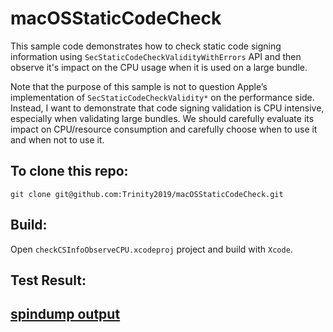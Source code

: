 # macOSStaticCodeCheck
This sample code demonstrates how to check static code signing information using `SecStaticCodeCheckValidityWithErrors` API and then observe it's impact on the CPU usage when it is used on a large bundle.

Note that the purpose of this sample is not to question Apple’s implementation of `SecStaticCodeCheckValidity*` on the performance side. Instead, I want to demonstrate that code signing validation is CPU intensive, especially when validating large bundles.  We should carefully evaluate its impact on CPU/resource consumption and carefully choose when to use it and when not to use it.

## To clone this repo:
```
git clone git@github.com:Trinity2019/macOSStaticCodeCheck.git
```

## Build:
Open `checkCSInfoObserveCPU.xcodeproj` project and build with `Xcode`.

## Test Result:


## [spindump output](./checkCSInfoObserveCPU.txt)
